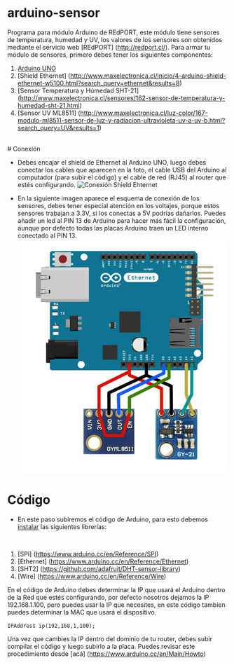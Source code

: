 # arduino-sensor
Programa para módulo Arduino de REdPORT, este módulo tiene sensores de temperatura, humedad y UV, los valores de los sensores son obtenidos mediante el servicio web [REdPORT] (http://redport.cl/). Para armar tu módulo de sensores, primero debes tener los siguientes componentes:

1. [Arduino UNO](http://www.maxelectronica.cl/inicio/25-arduino-uno-r3-cable-usb-5-cables-m-m-5-cables-h-h.html)
2. [Shield Ethernet] (http://www.maxelectronica.cl/inicio/4-arduino-shield-ethernet-w5100.html?search_query=ethernet&results=8)
3. [Sensor Temperatura y Húmedad SHT-21] (http://www.maxelectronica.cl/sensores/162-sensor-de-temperatura-y-humedad-sht-21.html)
4. [Sensor UV ML8511] (http://www.maxelectronica.cl/luz-color/167-modulo-ml8511-sensor-de-luz-y-radiacion-ultravioleta-uv-a-uv-b.html?search_query=UV&results=1)

</br>
# Conexión 

* Debes encajar el shield de Ethernet al Arduino UNO, luego debes conectar los cables que aparecen en la foto, el cable USB del Arduino al computador (para subir el código) y el cable de red (RJ45) al router que estés configurando. 
![Conexión Shield Ehternet](http://microfun.es/img/web5.jpg "Conexión Shield Ehternet")

* En la siguiente imagen aparece el esquema de conexión de los sensores, debes tener especial atención en los voltajes, porque estos sensores trabajan a 3.3V, si los conectas a 5V podrías dañarlos. Puedes añadir un led al PIN 13 de Arduino para hacer más fácil la configuración, aunque por defecto todas las placas Arduino traen un LED interno conectado al PIN 13.
![Conexiones](https://github.com/mesh-redport/arduino-sensor/blob/master/img/conexiones.png?raw=true "Conexiones")

# Código

* En este paso subiremos el código de Arduino, para esto debemos [instalar](https://www.arduino.cc/en/Guide/Libraries) las siguientes librerías:
</br>

1. [SPI] (https://www.arduino.cc/en/Reference/SPI)
2. [Ethernet] (https://www.arduino.cc/en/Reference/Ethernet)
3. [SHT2] (https://github.com/adafruit/DHT-sensor-library)
4. [Wire] (https://www.arduino.cc/en/Reference/Wire)

En el código de Arduino debes determinar la IP que usará el Arduino dentro de la Red que estés configurando, por defecto nosotros dejamos la IP 192.168.1.100, pero puedes usar la IP que necesites, en este código tambien puedes determinar la MAC que usará el dispositivo.

```
IPAddress ip(192,168,1,100);
```
Una vez que cambies la IP dentro del dominio de tu router, debes subir compilar el código y luego subirlo a la placa. Puedes revisar este procedimiento desde [acá] (https://www.arduino.cc/en/Main/Howto)
